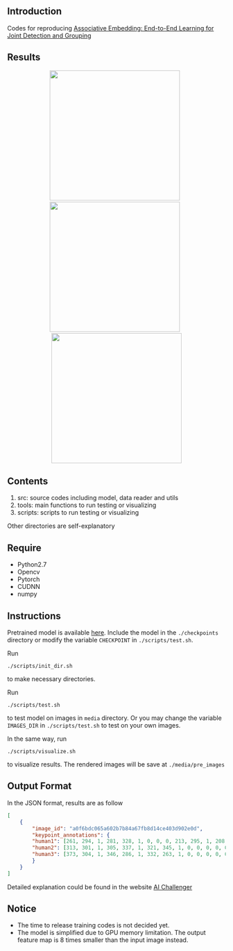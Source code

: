 ## Introduction

Codes for reproducing [Associative Embedding: End-to-End Learning for Joint Detection and Grouping](https://arxiv.org/abs/1611.05424)

## Results

<div align='center'>
<img src="https://github.com/JakeRenn/Pytorch-Multi-Person-Pose-Estimation/blob/master/media/ori_images/ski.jpg", width="300", height="300">
&nbsp;
<img src="https://github.com/JakeRenn/Pytorch-Multi-Person-Pose-Estimation/blob/master/pics/ski.jpg", width="300", height="300">
&nbsp;
<img src="https://github.com/JakeRenn/Pytorch-Multi-Person-Pose-Estimation/blob/master/pics/leaderboard.jpg", width="300", height="300">
</div>
</div>

## Contents

1. src: source codes including model, data reader and utils
2. tools: main functions to run testing or visualizing
3. scripts: scripts to run testing or visualizing

Other directories are self-explanatory

## Require

* Python2.7
* Opencv
* Pytorch
* CUDNN
* numpy

## Instructions

Pretrained model is available [here](https://pan.baidu.com/s/1nvKJlFz). Include the model in the `./checkpoints` directory or modify the variable `CHECKPOINT` in `./scripts/test.sh`.


Run
```
./scripts/init_dir.sh
```
to make necessary directories.

Run
```
./scripts/test.sh
```
to test model on images in `media` directory. Or you may change the variable `IMAGES_DIR` in `./scripts/test.sh` to test on your own images.

In the same way, run
```
./scripts/visualize.sh
```
to visualize results. The rendered images will be save at `./media/pre_images`

## Output Format
In the JSON format, results are as follow

```json
[
    {
        "image_id": "a0f6bdc065a602b7b84a67fb8d14ce403d902e0d",
        "keypoint_annotations": {
        "human1": [261, 294, 1, 281, 328, 1, 0, 0, 0, 213, 295, 1, 208, 346, 1, 192, 335, 1, 245, 375, 1, 255, 432, 1, 244, 494, 1, 221, 379, 1, 219, 442, 1, 226, 491, 1, 226, 256, 1, 231, 284, 1],
        "human2": [313, 301, 1, 305, 337, 1, 321, 345, 1, 0, 0, 0, 0, 0, 0, 0, 0, 0, 313, 359, 1, 320, 409, 1, 311, 454, 1, 0, 0, 0, 330, 409, 1, 324, 446, 1, 337, 284, 1, 327, 302, 1],
        "human3": [373, 304, 1, 346, 286, 1, 332, 263, 1, 0, 0, 0, 0, 0, 0, 345, 313, 1, 0, 0, 0, 0, 0, 0, 0, 0, 0, 363, 386, 1, 361, 424, 1, 361, 475, 1, 365, 273, 1, 369, 297, 1],
        }
    }
]
```

Detailed explanation could be found in the website [AI Challenger](https://challenger.ai/competition/keypoint/subject)

## Notice

* The time to release training codes is not decided yet.
* The model is simplified due to GPU memory limitation. The output feature map is 8 times smaller than the input image instead.

